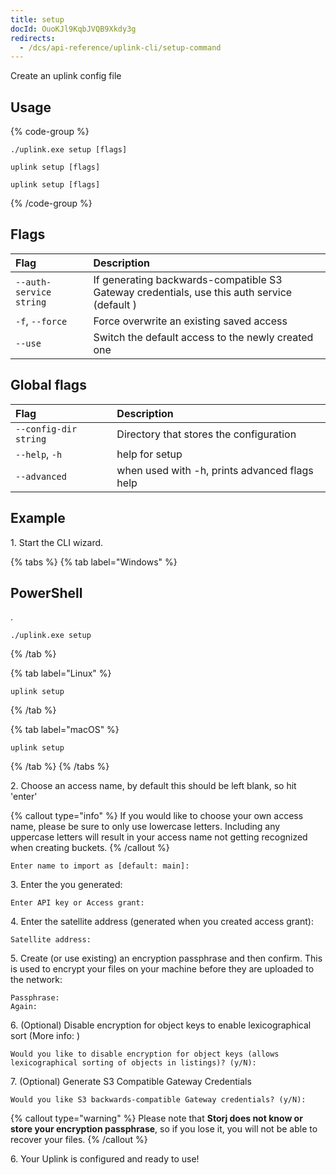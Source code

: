 ```yaml
---
title: setup
docId: OuoKJl9KqbJVQB9Xkdy3g
redirects:
  - /dcs/api-reference/uplink-cli/setup-command
---
```


Create an uplink config file

## Usage

{% code-group %}

```windows
./uplink.exe setup [flags]
```

```linux
uplink setup [flags]
```

```macos
uplink setup [flags]
```

{% /code-group %}

## Flags

| Flag                    | Description                                                                                 |
| :---------------------- | :------------------------------------------------------------------------------------------ |
| `--auth-service string` | If generating backwards-compatible S3 Gateway credentials, use this auth service (default ) |
| `-f`, `--force`         | Force overwrite an existing saved access                                                    |
| `--use`                 | Switch the default access to the newly created one                                          |

## Global flags

| Flag                  | Description                                   |
| :-------------------- | :-------------------------------------------- |
| `--config-dir string` | Directory that stores the configuration       |
| `--help`, `-h`        | help for setup                                |
| `--advanced`          | when used with -h, prints advanced flags help |

## Example

1\. Start the CLI wizard.

{% tabs %}
{% tab label="Windows" %}

## PowerShell

[](docId:4qPQxa8HlvDIO1Kgqa2No).

```Text
./uplink.exe setup
```

{% /tab %}

{% tab label="Linux" %}

```Text
uplink setup
```

{% /tab %}

{% tab label="macOS" %}

```Text
uplink setup
```

{% /tab %}
{% /tabs %}

2\. Choose an access name, by default this should be left blank, so hit 'enter'

{% callout type="info"  %}
If you would like to choose your own access name, please be sure to only use lowercase letters. Including any uppercase letters will result in your access name not getting recognized when creating buckets.
{% /callout %}

```Text
Enter name to import as [default: main]:
```

&#x20;3\. Enter the [](docId:OXSINcFRuVMBacPvswwNU) you generated:

```Text
Enter API key or Access grant:
```

4\. Enter the satellite address (generated when you created access grant):

```Text
Satellite address:
```

5\. Create (or use existing) an encryption passphrase and then confirm. This is used to encrypt your files on your machine before they are uploaded to the network:

```Text
Passphrase:
Again:
```

6\. (Optional) Disable encryption for object keys to enable lexicographical sort (More info: [](docId:sSBwV86liLJ--jeWCN1DB))

```Text
Would you like to disable encryption for object keys (allows lexicographical sorting of objects in listings)? (y/N):
```

7\. (Optional) Generate S3 Compatible Gateway Credentials

```Text
Would you like S3 backwards-compatible Gateway credentials? (y/N):
```

{% callout type="warning"  %}
Please note that **Storj does not know or store your encryption passphrase**, so if you lose it, you will not be able to recover your files.
{% /callout %}

6\. Your Uplink is configured and ready to use!
